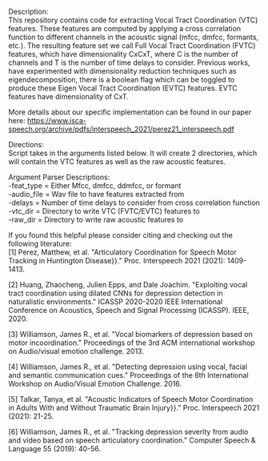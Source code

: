 Description:  
This repository contains code for extracting Vocal Tract Coordination (VTC) features. These features are computed by applying a cross correlation function to different channels in the acoustic signal (mfcc, dmfcc, formants, etc.). The resulting feature set we call Full Vocal Tract Coordination (FVTC) features, which have dimensionality CxCxT, where C is the number of channels and T is the number of time delays to consider. Previous works, have experimented with dimensionality reduction techniques such as eigendecomposition, there is a boolean flag which can be toggled to produce these Eigen Vocal Tract Coordination (EVTC) features. EVTC features have dimensionality of CxT.

More details about our specific implementation can be found in our paper here: https://www.isca-speech.org/archive/pdfs/interspeech_2021/perez21_interspeech.pdf

Directions:  
Script takes in the arguments listed below. It will create 2 directories, which will contain the VTC features as well as the raw acoustic features. 

Argument Parser Descriptions:  
-feat_type = Either Mfcc, dmfcc, ddmfcc, or formant  
-audio_file = Wav file to have features extracted from  
-delays = Number of time delays to consider from cross correlation function  
-vtc_dir = Directory to write VTC (FVTC/EVTC) features to  
-raw_dir = Directory to write raw acoustic features to  

If you found this helpful please consider citing and checking out the following literature:  
[1] Perez, Matthew, et al. "Articulatory Coordination for Speech Motor Tracking in Huntington Disease}}." Proc. Interspeech 2021 (2021): 1409-1413.

[2] Huang, Zhaocheng, Julien Epps, and Dale Joachim. "Exploiting vocal tract coordination using dilated CNNs for depression detection in naturalistic environments." ICASSP 2020-2020 IEEE International Conference on Acoustics, Speech and Signal Processing (ICASSP). IEEE, 2020.

[3] Williamson, James R., et al. "Vocal biomarkers of depression based on motor incoordination." Proceedings of the 3rd ACM international workshop on Audio/visual emotion challenge. 2013.

[4] Williamson, James R., et al. "Detecting depression using vocal, facial and semantic communication cues." Proceedings of the 6th International Workshop on Audio/Visual Emotion Challenge. 2016.

[5] Talkar, Tanya, et al. "Acoustic Indicators of Speech Motor Coordination in Adults With and Without Traumatic Brain Injury}}." Proc. Interspeech 2021 (2021): 21-25.

[6] Williamson, James R., et al. "Tracking depression severity from audio and video based on speech articulatory coordination." Computer Speech & Language 55 (2019): 40-56.
